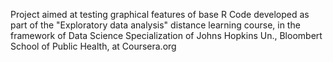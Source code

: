 Project aimed at testing graphical features of base R 
Code developed as part of the "Exploratory data analysis" distance learning
course, in the framework of Data Science Specialization of Johns Hopkins Un., 
Bloombert School of Public Health, at Coursera.org
